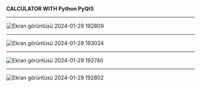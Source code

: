 ****CALCULATOR WITH Python PyQt5****

------------------------------------------------------------------------------------------------------------------------


![Ekran görüntüsü 2024-01-29 192809](https://github.com/soykuvvetberat34/Calculator_Python_PyQt5/assets/69586522/eeac0885-934f-48e0-b6f4-9e4e12fdee93)




------------------------------------------------------------------------------------------------------------------------


![Ekran görüntüsü 2024-01-29 193024](https://github.com/soykuvvetberat34/Calculator_Python_PyQt5/assets/69586522/2893845f-acf4-4bc0-8994-4542b56633af)




------------------------------------------------------------------------------------------------------------------------



![Ekran görüntüsü 2024-01-29 192740](https://github.com/soykuvvetberat34/Calculator_Python_PyQt5/assets/69586522/e200903d-bf4a-4c9a-ab9b-4067758ed6e7)




------------------------------------------------------------------------------------------------------------------------




![Ekran görüntüsü 2024-01-29 192802](https://github.com/soykuvvetberat34/Calculator_Python_PyQt5/assets/69586522/9799b677-4d6e-41cb-9aea-a056d33179eb)

